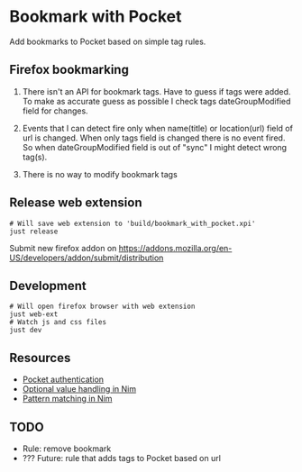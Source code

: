 # Bookmark with Pocket
Add bookmarks to Pocket based on simple tag rules.


## Firefox bookmarking
1) There isn't an API for bookmark tags. Have to guess if tags were added. To make
as accurate guess as possible I check tags dateGroupModified field for changes.

2) Events that I can detect fire only when name(title) or location(url) field of url
is changed. When only tags field is changed there is no event fired.
So when dateGroupModified field is out of "sync" I might detect wrong tag(s).

3) There is no way to modify bookmark tags


## Release web extension
```
# Will save web extension to 'build/bookmark_with_pocket.xpi'
just release
```
Submit new firefox addon on https://addons.mozilla.org/en-US/developers/addon/submit/distribution


## Development
```
# Will open firefox browser with web extension
just web-ext
# Watch js and css files
just dev
```

## Resources
- [Pocket authentication](https://blog.wilgucki.pl/oauth-authentication-without-browser/)
- [Optional value handling in Nim](https://peterme.net/optional-value-handling-in-nim.html)
- [Pattern matching in Nim](https://nim-lang.org/blog/2021/03/10/fusion-and-pattern-matching.html)


## TODO
- Rule: remove bookmark
- ??? Future: rule that adds tags to Pocket based on url
